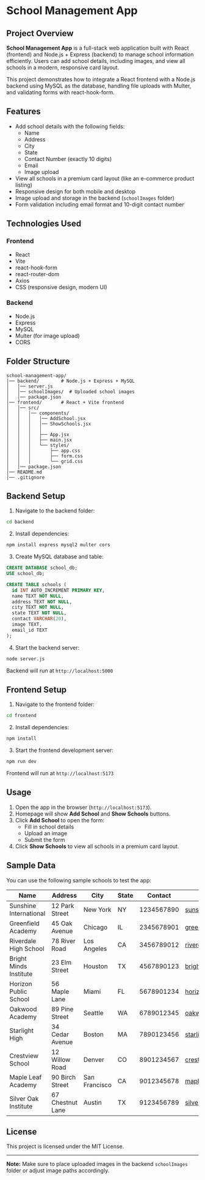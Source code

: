 # School Management App

## Project Overview

**School Management App** is a full-stack web application built with React (frontend) and Node.js + Express (backend) to manage school information efficiently. Users can add school details, including images, and view all schools in a modern, responsive card layout. 

This project demonstrates how to integrate a React frontend with a Node.js backend using MySQL as the database, handling file uploads with Multer, and validating forms with react-hook-form.

## Features

- Add school details with the following fields:
  - Name
  - Address
  - City
  - State
  - Contact Number (exactly 10 digits)
  - Email
  - Image upload
- View all schools in a premium card layout (like an e-commerce product listing)
- Responsive design for both mobile and desktop
- Image upload and storage in the backend (`schoolImages` folder)
- Form validation including email format and 10-digit contact number

## Technologies Used

### Frontend
- React
- Vite
- react-hook-form
- react-router-dom
- Axios
- CSS (responsive design, modern UI)

### Backend
- Node.js
- Express
- MySQL
- Multer (for image upload)
- CORS

## Folder Structure

```
school-management-app/
│── backend/        # Node.js + Express + MySQL
│   │── server.js
│   │── schoolImages/  # Uploaded school images
│   │── package.json
│── frontend/       # React + Vite frontend
│   │── src/
│   │   │── components/
│   │   │   │── AddSchool.jsx
│   │   │   │── ShowSchools.jsx
│   │   │   │
│   │   │   ├── App.jsx
│   │   │   ├── main.jsx
│   │   │   └── styles/
│   │   │       ├── app.css
│   │   │       ├── form.css
│   │   │       └── grid.css
│   │── package.json
│── README.md
│── .gitignore
```

## Backend Setup

1. Navigate to the backend folder:
```bash
cd backend
```

2. Install dependencies:
```bash
npm install express mysql2 multer cors
```

3. Create MySQL database and table:
```sql
CREATE DATABASE school_db;
USE school_db;

CREATE TABLE schools (
  id INT AUTO_INCREMENT PRIMARY KEY,
  name TEXT NOT NULL,
  address TEXT NOT NULL,
  city TEXT NOT NULL,
  state TEXT NOT NULL,
  contact VARCHAR(20),
  image TEXT,
  email_id TEXT
);
```

4. Start the backend server:
```bash
node server.js
```
Backend will run at `http://localhost:5000`

## Frontend Setup

1. Navigate to the frontend folder:
```bash
cd frontend
```

2. Install dependencies:
```bash
npm install
```

3. Start the frontend development server:
```bash
npm run dev
```
Frontend will run at `http://localhost:5173`

## Usage

1. Open the app in the browser (`http://localhost:5173`).
2. Homepage will show **Add School** and **Show Schools** buttons.
3. Click **Add School** to open the form:
   - Fill in school details
   - Upload an image
   - Submit the form
4. Click **Show Schools** to view all schools in a premium card layout.

## Sample Data

You can use the following sample schools to test the app:

| Name                     | Address         | City         | State | Contact     | Email                    | Image       |
|---------------------------|----------------|-------------|-------|------------|--------------------------|------------|
| Sunshine International    | 12 Park Street | New York    | NY    | 1234567890 | sunshine@school.com       | school1.jpg|
| Greenfield Academy        | 45 Oak Avenue  | Chicago     | IL    | 2345678901 | greenfield@academy.com    | school2.jpg|
| Riverdale High School     | 78 River Road  | Los Angeles | CA    | 3456789012 | riverdale@high.com        | school3.jpg|
| Bright Minds Institute    | 23 Elm Street  | Houston     | TX    | 4567890123 | brightminds@institute.com | school4.jpg|
| Horizon Public School     | 56 Maple Lane  | Miami       | FL    | 5678901234 | horizon@publicschool.com  | school5.jpg|
| Oakwood Academy           | 89 Pine Street | Seattle     | WA    | 6789012345 | oakwood@academy.com       | school6.jpg|
| Starlight High            | 34 Cedar Avenue| Boston      | MA    | 7890123456 | starlight@highschool.com  | school7.jpg|
| Crestview School          | 12 Willow Road | Denver      | CO    | 8901234567 | crestview@school.com      | school8.jpg|
| Maple Leaf Academy        | 90 Birch Street| San Francisco | CA   | 9012345678 | mapleleaf@academy.com     | school9.jpg|
| Silver Oak Institute      | 67 Chestnut Lane | Austin    | TX    | 9123456789 | silveroak@institute.com   | school10.jpg|

## License

This project is licensed under the MIT License.

---

**Note:** Make sure to place uploaded images in the backend `schoolImages` folder or adjust image paths accordingly.

